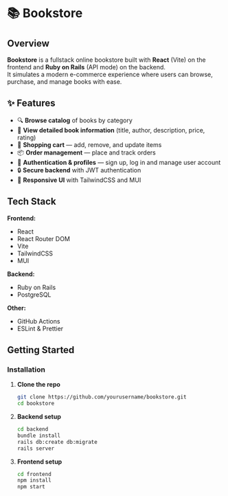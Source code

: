 # 📚 Bookstore

## Overview

**Bookstore** is a fullstack online bookstore built with **React** (Vite) on the frontend and **Ruby on Rails** (API mode) on the backend.  
It simulates a modern e-commerce experience where users can browse, purchase, and manage books with ease.

## ✨ Features

- 🔍 **Browse catalog** of books by category
- 📖 **View detailed book information** (title, author, description, price, rating)
- 🛒 **Shopping cart** — add, remove, and update items
- 📦 **Order management** — place and track orders
- 👤 **Authentication & profiles** — sign up, log in and manage user account
- 🔒 **Secure backend** with JWT authentication
- 📱 **Responsive UI** with TailwindCSS and MUI

## Tech Stack

**Frontend:**

- React
- React Router DOM
- Vite
- TailwindCSS
- MUI

**Backend:**

- Ruby on Rails
- PostgreSQL

**Other:**

- GitHub Actions
- ESLint & Prettier

[//]: # (## Screenshots)

## Getting Started

### Installation

1. **Clone the repo**
   ```bash
   git clone https://github.com/yourusername/bookstore.git
   cd bookstore
   ```

2. **Backend setup**
   ```bash
   cd backend
   bundle install
   rails db:create db:migrate
   rails server
   ```

3. **Frontend setup**
   ```bash
   cd frontend
   npm install
   npm start
   ```